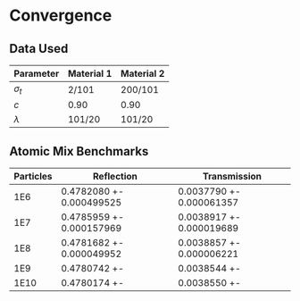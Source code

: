 # Convergence

## Data Used

Parameter | Material 1 | Material 2
--- | --- | ---
$\sigma_t$ | 2/101 | 200/101
$c$ | 0.90 | 0.90
$\lambda$ | 101/20 | 101/20

## Atomic Mix Benchmarks

Particles | Reflection | Transmission
--- | --- | ---
1E6 | 0.4782080 +- 0.000499525 | 0.0037790 +- 0.000061357
1E7 | 0.4785959 +- 0.000157969 | 0.0038917 +- 0.000019689
1E8 | 0.4781682 +- 0.000049952 | 0.0038857 +- 0.000006221
1E9 | 0.4780742 +-  | 0.0038544 +- 
1E10 | 0.4780174 +-  | 0.0038550 +- 
